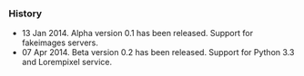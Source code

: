### History

 - 13 Jan 2014. Alpha version 0.1 has been released. Support for fakeimages servers.
 - 07 Apr 2014. Beta version 0.2 has been released. Support for Python 3.3 and Lorempixel service.